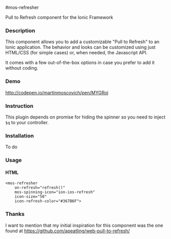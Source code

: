 #mos-refresher

Pull to Refresh component for the Ionic Framework

### Description

This component allows you to add a customizable "Pull to Refresh" to an Ionic application.
The behavior and looks can be customized using just HTML/CSS (for simple cases) or, when needed, the Javascript API.

It comes with a few out-of-the-box options in case you prefer to add it without coding.

### Demo

http://codepen.io/martinmoscovich/pen/MYGRoj

### Instruction

This plugin depends on promise for hiding the spinner so you need to inject `$q` to your controller. 

### Installation

To do

### Usage

#### HTML

    <mos-refresher 
        on-refresh="refresh()"
        mos-spinning-icon="ion-ios-refresh"
        icon-size="50"
        icon-refresh-color="#367B6F">

### Thanks

I want to mention that my initial inspiration for this component was the one found at https://github.com/apeatling/web-pull-to-refresh/

